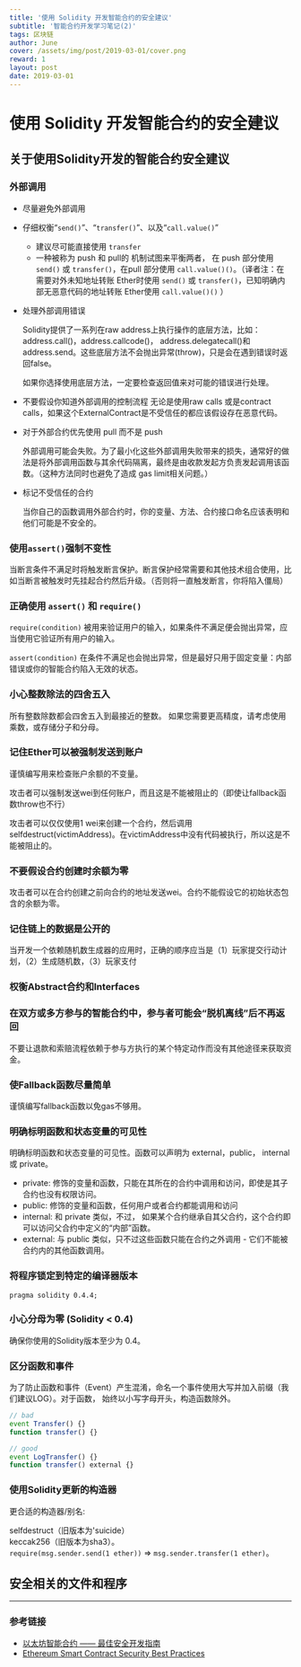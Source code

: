 ```yaml
---
title: '使用 Solidity 开发智能合约的安全建议'
subtitle: '智能合约开发学习笔记(2)'
tags: 区块链
author: June
cover: /assets/img/post/2019-03-01/cover.png
reward: 1
layout: post
date: 2019-03-01
---
```


# 使用 Solidity 开发智能合约的安全建议

## 关于使用Solidity开发的智能合约安全建议

### 外部调用

* 尽量避免外部调用

* 仔细权衡“`send()`”、“`transfer()`”、以及“`call.value()`”
	* 建议尽可能直接使用 `transfer`
	* 一种被称为 push 和 pull的 机制试图来平衡两者， 在 push 部分使用 `send()` 或 `transfer()`，在pull 部分使用 `call.value()()`。（译者注：在需要对外未知地址转账 Ether时使用 `send()` 或 `transfer()`，已知明确内部无恶意代码的地址转账 Ether使用 `call.value()()` ）

* 处理外部调用错误

	Solidity提供了一系列在raw address上执行操作的底层方法，比如： address.call()，address.callcode()， address.delegatecall()和address.send。这些底层方法不会抛出异常(throw)，只是会在遇到错误时返回false。

	如果你选择使用底层方法，一定要检查返回值来对可能的错误进行处理。

* 不要假设你知道外部调用的控制流程
	无论是使用raw calls 或是contract calls，如果这个ExternalContract是不受信任的都应该假设存在恶意代码。

* 对于外部合约优先使用 pull 而不是 push

	外部调用可能会失败。为了最小化这些外部调用失败带来的损失，通常好的做法是将外部调用函数与其余代码隔离，最终是由收款发起方负责发起调用该函数。（这种方法同时也避免了造成 gas limit相关问题。）

* 标记不受信任的合约

	当你自己的函数调用外部合约时，你的变量、方法、合约接口命名应该表明和他们可能是不安全的。

### 使用`assert()`强制不变性

当断言条件不满足时将触发断言保护。断言保护经常需要和其他技术组合使用，比如当断言被触发时先挂起合约然后升级。（否则将一直触发断言，你将陷入僵局）

### 正确使用 `assert()` 和 `require()`

`require(condition)` 被用来验证用户的输入，如果条件不满足便会抛出异常，应当使用它验证所有用户的输入。 

`assert(condition)` 在条件不满足也会抛出异常，但是最好只用于固定变量：内部错误或你的智能合约陷入无效的状态。

### 小心整数除法的四舍五入

所有整数除数都会四舍五入到最接近的整数。 如果您需要更高精度，请考虑使用乘数，或存储分子和分母。

### 记住Ether可以被强制发送到账户

谨慎编写用来检查账户余额的不变量。

攻击者可以强制发送wei到任何账户，而且这是不能被阻止的（即使让fallback函数throw也不行）

攻击者可以仅仅使用1 wei来创建一个合约，然后调用selfdestruct(victimAddress)。在victimAddress中没有代码被执行，所以这是不能被阻止的。

### 不要假设合约创建时余额为零

攻击者可以在合约创建之前向合约的地址发送wei。合约不能假设它的初始状态包含的余额为零。

### 记住链上的数据是公开的

当开发一个依赖随机数生成器的应用时，正确的顺序应当是（1）玩家提交行动计划，（2）生成随机数，（3）玩家支付

### 权衡Abstract合约和Interfaces

### 在双方或多方参与的智能合约中，参与者可能会“脱机离线”后不再返回

不要让退款和索赔流程依赖于参与方执行的某个特定动作而没有其他途径来获取资金。

### 使Fallback函数尽量简单

谨慎编写fallback函数以免gas不够用。

### 明确标明函数和状态变量的可见性

明确标明函数和状态变量的可见性。函数可以声明为 external，public， internal 或 private。

* private: 修饰的变量和函数，只能在其所在的合约中调用和访问，即使是其子合约也没有权限访问。
* public: 修饰的变量和函数，任何用户或者合约都能调用和访问
* internal: 和 private 类似，不过， 如果某个合约继承自其父合约，这个合约即可以访问父合约中定义的“内部”函数。
* external: 与 public 类似，只不过这些函数只能在合约之外调用 - 它们不能被合约内的其他函数调用。

### 将程序锁定到特定的编译器版本

`pragma solidity 0.4.4;`

### 小心分母为零 (Solidity < 0.4)

确保你使用的Solidity版本至少为 0.4。

### 区分函数和事件

为了防止函数和事件（Event）产生混淆，命名一个事件使用大写并加入前缀（我们建议LOG）。对于函数， 始终以小写字母开头，构造函数除外。

```js
// bad
event Transfer() {}
function transfer() {}

// good
event LogTransfer() {}
function transfer() external {}
```

### 使用Solidity更新的构造器

更合适的构造器/别名:

selfdestruct（旧版本为'suicide）  
keccak256（旧版本为sha3）。   
`require(msg.sender.send(1 ether))` => `msg.sender.transfer(1 ether)`。


## 安全相关的文件和程序


---

### 参考链接

* [以太坊智能合约 —— 最佳安全开发指南](https://github.com/ConsenSys/smart-contract-best-practices/blob/master/README-zh.md)
* [Ethereum Smart Contract Security Best Practices](https://consensys.github.io/smart-contract-best-practices/)
